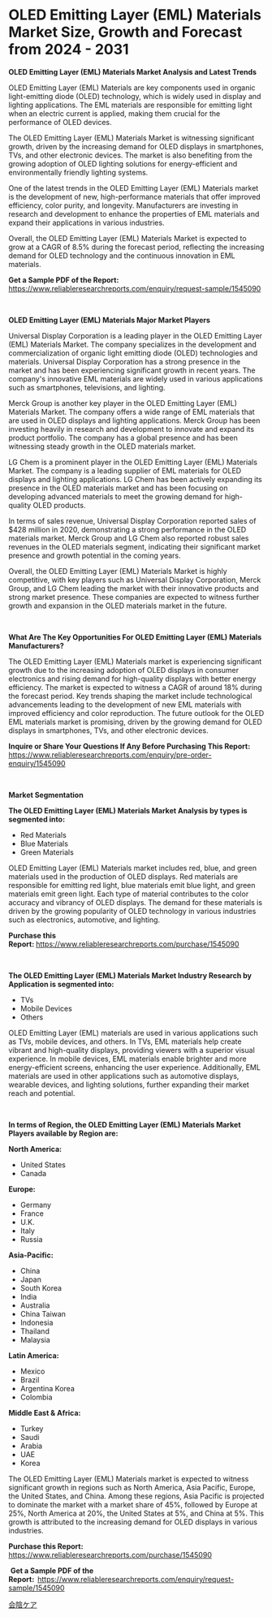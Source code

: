 <p><h1>OLED Emitting Layer (EML) Materials Market Size, Growth and Forecast from 2024 - 2031</h1></p><p><strong>OLED Emitting Layer (EML) Materials Market Analysis and Latest Trends</strong></p>
<p><p>OLED Emitting Layer (EML) Materials are key components used in organic light-emitting diode (OLED) technology, which is widely used in display and lighting applications. The EML materials are responsible for emitting light when an electric current is applied, making them crucial for the performance of OLED devices.</p><p>The OLED Emitting Layer (EML) Materials Market is witnessing significant growth, driven by the increasing demand for OLED displays in smartphones, TVs, and other electronic devices. The market is also benefiting from the growing adoption of OLED lighting solutions for energy-efficient and environmentally friendly lighting systems.</p><p>One of the latest trends in the OLED Emitting Layer (EML) Materials market is the development of new, high-performance materials that offer improved efficiency, color purity, and longevity. Manufacturers are investing in research and development to enhance the properties of EML materials and expand their applications in various industries.</p><p>Overall, the OLED Emitting Layer (EML) Materials Market is expected to grow at a CAGR of 8.5% during the forecast period, reflecting the increasing demand for OLED technology and the continuous innovation in EML materials.</p></p>
<p><strong>Get a Sample PDF of the Report:&nbsp;</strong> <a href="https://www.reliableresearchreports.com/enquiry/request-sample/1545090">https://www.reliableresearchreports.com/enquiry/request-sample/1545090</a></p>
<p>&nbsp;</p>
<p><strong>OLED Emitting Layer (EML) Materials Major Market Players</strong></p>
<p><p>Universal Display Corporation is a leading player in the OLED Emitting Layer (EML) Materials Market. The company specializes in the development and commercialization of organic light emitting diode (OLED) technologies and materials. Universal Display Corporation has a strong presence in the market and has been experiencing significant growth in recent years. The company's innovative EML materials are widely used in various applications such as smartphones, televisions, and lighting.</p><p>Merck Group is another key player in the OLED Emitting Layer (EML) Materials Market. The company offers a wide range of EML materials that are used in OLED displays and lighting applications. Merck Group has been investing heavily in research and development to innovate and expand its product portfolio. The company has a global presence and has been witnessing steady growth in the OLED materials market.</p><p>LG Chem is a prominent player in the OLED Emitting Layer (EML) Materials Market. The company is a leading supplier of EML materials for OLED displays and lighting applications. LG Chem has been actively expanding its presence in the OLED materials market and has been focusing on developing advanced materials to meet the growing demand for high-quality OLED products.</p><p>In terms of sales revenue, Universal Display Corporation reported sales of $428 million in 2020, demonstrating a strong performance in the OLED materials market. Merck Group and LG Chem also reported robust sales revenues in the OLED materials segment, indicating their significant market presence and growth potential in the coming years.</p><p>Overall, the OLED Emitting Layer (EML) Materials Market is highly competitive, with key players such as Universal Display Corporation, Merck Group, and LG Chem leading the market with their innovative products and strong market presence. These companies are expected to witness further growth and expansion in the OLED materials market in the future.</p></p>
<p>&nbsp;</p>
<p><strong>What Are The Key Opportunities For OLED Emitting Layer (EML) Materials Manufacturers?</strong></p>
<p><p>The OLED Emitting Layer (EML) Materials market is experiencing significant growth due to the increasing adoption of OLED displays in consumer electronics and rising demand for high-quality displays with better energy efficiency. The market is expected to witness a CAGR of around 18% during the forecast period. Key trends shaping the market include technological advancements leading to the development of new EML materials with improved efficiency and color reproduction. The future outlook for the OLED EML materials market is promising, driven by the growing demand for OLED displays in smartphones, TVs, and other electronic devices.</p></p>
<p><strong>Inquire or Share Your Questions If Any Before Purchasing This Report:</strong> <a href="https://www.reliableresearchreports.com/enquiry/pre-order-enquiry/1545090">https://www.reliableresearchreports.com/enquiry/pre-order-enquiry/1545090</a></p>
<p>&nbsp;</p>
<p><strong>Market Segmentation</strong></p>
<p><strong>The OLED Emitting Layer (EML) Materials Market Analysis by types is segmented into:</strong></p>
<p><ul><li>Red Materials</li><li>Blue Materials</li><li>Green Materials</li></ul></p>
<p><p>OLED Emitting Layer (EML) Materials market includes red, blue, and green materials used in the production of OLED displays. Red materials are responsible for emitting red light, blue materials emit blue light, and green materials emit green light. Each type of material contributes to the color accuracy and vibrancy of OLED displays. The demand for these materials is driven by the growing popularity of OLED technology in various industries such as electronics, automotive, and lighting.</p></p>
<p><strong>Purchase this Report:&nbsp;</strong><a href="https://www.reliableresearchreports.com/purchase/1545090">https://www.reliableresearchreports.com/purchase/1545090</a></p>
<p>&nbsp;</p>
<p><strong>The OLED Emitting Layer (EML) Materials Market Industry Research by Application is segmented into:</strong></p>
<p><ul><li>TVs</li><li>Mobile Devices</li><li>Others</li></ul></p>
<p><p>OLED Emitting Layer (EML) materials are used in various applications such as TVs, mobile devices, and others. In TVs, EML materials help create vibrant and high-quality displays, providing viewers with a superior visual experience. In mobile devices, EML materials enable brighter and more energy-efficient screens, enhancing the user experience. Additionally, EML materials are used in other applications such as automotive displays, wearable devices, and lighting solutions, further expanding their market reach and potential.</p></p>
<p>&nbsp;</p>
<p><strong>In terms of Region, the OLED Emitting Layer (EML) Materials Market Players available by Region are:</strong></p>
<p>
    <p> <strong> North America: </strong>
        <ul>
            <li>United States</li>
            <li>Canada</li>
        </ul>
        </p> 
    <p> <strong> Europe: </strong>
        <ul>
            <li>Germany</li>
            <li>France</li>
            <li>U.K.</li>
            <li>Italy</li>
            <li>Russia</li>
        </ul>
        </p> 
    <p> <strong> Asia-Pacific: </strong>
        <ul>
            <li>China</li>
            <li>Japan</li>
            <li>South Korea</li>
            <li>India</li>
            <li>Australia</li>
            <li>China Taiwan</li>
            <li>Indonesia</li>
            <li>Thailand</li>
            <li>Malaysia</li>
        </ul>
        </p> 
    <p> <strong> Latin America: </strong>
        <ul>
            <li>Mexico</li>
            <li>Brazil</li>
            <li>Argentina Korea</li>
            <li>Colombia</li>
        </ul>
        </p> 
    <p> <strong> Middle East & Africa: </strong>
        <ul>
            <li>Turkey</li>
            <li>Saudi</li>
            <li>Arabia</li>
            <li>UAE</li>
            <li>Korea</li>
        </ul>
    </p>
    </p>
<p><p>The OLED Emitting Layer (EML) Materials market is expected to witness significant growth in regions such as North America, Asia Pacific, Europe, the United States, and China. Among these regions, Asia Pacific is projected to dominate the market with a market share of 45%, followed by Europe at 25%, North America at 20%, the United States at 5%, and China at 5%. This growth is attributed to the increasing demand for OLED displays in various industries.</p></p>
<p><strong>Purchase this Report: </strong><a href="https://www.reliableresearchreports.com/purchase/1545090">https://www.reliableresearchreports.com/purchase/1545090</a></p>
<p>&nbsp;<strong>Get a Sample PDF of the Report:&nbsp;&nbsp;</strong><a href="https://www.reliableresearchreports.com/enquiry/request-sample/1545090">https://www.reliableresearchreports.com/enquiry/request-sample/1545090</a></p>
<p><strong></strong></p>
<p><p><a href="https://github.com/Sophiaard2003/Market-Research-Report-List-1/blob/main/487481812970.md">会陰ケア</a></p></p>